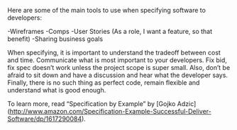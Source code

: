 Here are some of the main tools to use when specifying software to developers:

-Wireframes
-Comps
-User Stories (As a role, I want a feature, so that benefit)
-Sharing business goals

When specifying, it is important to understand the tradeoff between cost and time.
Communicate what is most important to your developers. 
Fix bid, fix spec doesn’t work unless the project scope is super small. 
Also, don’t be afraid to sit down and have a discussion and hear what the developer says. 
Finally, there is no such thing as perfect code, remain flexible and understand what is good enough.

To learn more, read “Specification by Example” by [Gojko Adzic] (http://www.amazon.com/Specification-Example-Successful-Deliver-Software/dp/1617290084).
